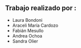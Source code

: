 <h2>Trabajo realizado por :</h2>
<ul>
  <li>Laura Bondoni </li>
  <li>Araceli María Cardozo</li>
  <li>Fabián Mesullo</li>
  <li>Andrea Ochoa </li>
  <li>Sandra Olier</li>
</ul>
